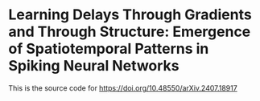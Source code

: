 # Learning Delays Through Gradients and Through Structure: Emergence of Spatiotemporal Patterns in Spiking Neural Networks
This is the source code for https://doi.org/10.48550/arXiv.2407.18917
